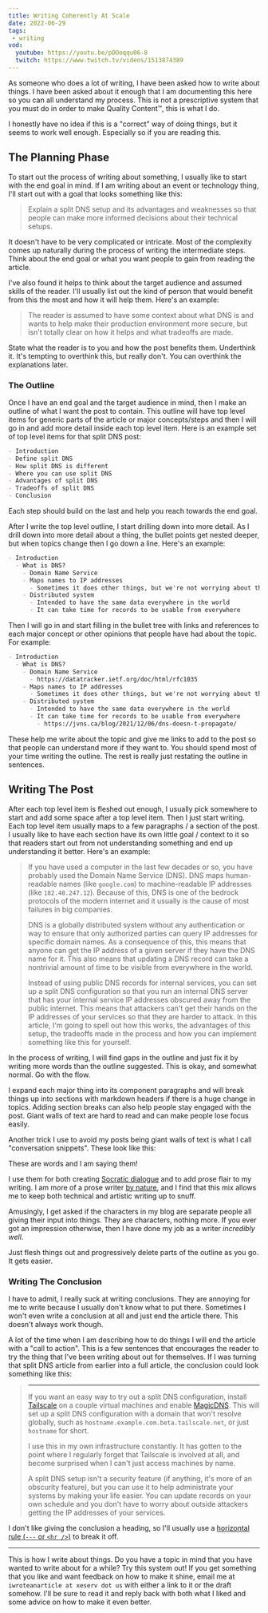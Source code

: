 ```yaml
---
title: Writing Coherently At Scale
date: 2022-06-29
tags:
 - writing
vod:
  youtube: https://youtu.be/pDOoqqu06-8
  twitch: https://www.twitch.tv/videos/1513874389
---
```


As someone who does a lot of writing, I have been asked how to write about
things. I have been asked about it enough that I am documenting this here so you
can all understand my process. This is not a prescriptive system that you must
do in order to make Quality Content™️, this is what I do.

<xeblog-conv name="Cadey" mood="coffee">I honestly have no idea if this is a
"correct" way of doing things, but it seems to work well enough. Especially so
if you are reading this.</xeblog-conv>

<xeblog-hero file="great-wave-cyberpunk" prompt="the great wave off of kanagawa, cyberpunk, hanzi inscription"></xeblog-hero>

## The Planning Phase

To start out the process of writing about something, I usually like to start
with the end goal in mind. If I am writing about an event or technology thing,
I'll start out with a goal that looks something like this:

> Explain a split DNS setup and its advantages and weaknesses so that people can
> make more informed decisions about their technical setups.

It doesn't have to be very complicated or intricate. Most of the complexity
comes up naturally during the process of writing the intermediate steps. Think
about the end goal or what you want people to gain from reading the article. 

I've also found it helps to think about the target audience and assumed skills
of the reader. I'll usually list out the kind of person that would benefit from
this the most and how it will help them. Here's an example:

> The reader is assumed to have some context about what DNS is and wants to help
> make their production environment more secure, but isn't totally clear on how
> it helps and what tradeoffs are made.

State what the reader is to you and how the post benefits them. Underthink it.
It's tempting to overthink this, but really don't. You can overthink the
explanations later.

### The Outline

Once I have an end goal and the target audience in mind, then I make an outline
of what I want the post to contain. This outline will have top level items for
generic parts of the article or major concepts/steps and then I will go in and
add more detail inside each top level item. Here is an example set of top level
items for that split DNS post:

```markdown
- Introduction
- Define split DNS
- How split DNS is different
- Where you can use split DNS
- Advantages of split DNS
- Tradeoffs of split DNS
- Conclusion
```

Each step should build on the last and help you reach towards the end goal. 

After I write the top level outline, I start drilling down into more detail. As
I drill down into more detail about a thing, the bullet points get nested
deeper, but when topics change then I go down a line. Here's an example:

```markdown
- Introduction
  - What is DNS?
    - Domain Name Service
    - Maps names to IP addresses
      - Sometimes it does other things, but we're not worrying about that today
    - Distributed system
      - Intended to have the same data everywhere in the world
      - It can take time for records to be usable from everywhere
```

Then I will go in and start filling in the bullet tree with links and references
to each major concept or other opinions that people have had about the topic.
For example:

```markdown
- Introduction
  - What is DNS?
    - Domain Name Service
      - https://datatracker.ietf.org/doc/html/rfc1035
    - Maps names to IP addresses
      - Sometimes it does other things, but we're not worrying about that today
    - Distributed system
      - Intended to have the same data everywhere in the world
      - It can take time for records to be usable from everywhere
        - https://jvns.ca/blog/2021/12/06/dns-doesn-t-propagate/
```

These help me write about the topic and give me links to add to the post so that
people can understand more if they want to. You should spend most of your time
writing the outline. The rest is really just restating the outline in sentences.

## Writing The Post

After each top level item is fleshed out enough, I usually pick somewhere to
start and add some space after a top level item. Then I just start writing. Each
top level item usually maps to a few paragraphs / a section of the post. I
usually like to have each section have its own little goal / context to it so
that readers start out from not understanding something and end up understanding
it better. Here's an example:

> If you have used a computer in the last few decades or so, you have probably
> used the Domain Name Service (DNS). DNS maps human-readable names (like
> `google.com`) to machine-readable IP addresses (like `182.48.247.12`). Because
> of this, DNS is one of the bedrock protocols of the modern internet and it
> usually is the cause of most failures in big companies.
> 
> DNS is a globally distributed system without any authentication or way to
> ensure that only authorized parties can query IP addresses for specific domain
> names. As a consequence of this, this means that anyone can get the IP address
> of a given server if they have the DNS name for it. This also means that
> updating a DNS record can take a nontrivial amount of time to be visible from
> everywhere in the world.
> 
> Instead of using public DNS records for internal services, you can set up a
> split DNS configuration so that you run an internal DNS server that has your
> internal service IP addresses obscured away from the public internet. This
> means that attackers can't get their hands on the IP addresses of your
> services so that they are harder to attack. In this article, I'm going to
> spell out how this works, the advantages of this setup, the tradeoffs made in
> the process and how you can implement something like this for yourself.

In the process of writing, I will find gaps in the outline and just fix it by
writing more words than the outline suggested. This is okay, and somewhat
normal. Go with the flow.

I expand each major thing into its component paragraphs and will break things up
into sections with markdown headers if there is a huge change in topics. Adding
section breaks can also help people stay engaged with the post. Giant walls of
text are hard to read and can make people lose focus easily. 

Another trick I use to avoid my posts being giant walls of text is what I call
"conversation snippets". These look like this:

<xeblog-conv name="Mara" mood="hacker">These are words and I am saying
them!</xeblog-conv>

I use them for both creating [Socratic
dialogue](https://en.wikipedia.org/wiki/Socratic_dialogue) and to add prose
flair to my writing. I am more of a prose writer [by
nature](https://xeiaso.net/blog/the-oasis), and I find that this mix allows me
to keep both technical and artistic writing up to snuff.

<xeblog-conv name="Cadey" mood="enby">Amusingly, I get asked if the characters
in my blog are separate people all giving their input into things. They are
characters, nothing more. If you ever got an impression otherwise, then I have
done my job as a writer _incredibly well_.</xeblog-conv>

Just flesh things out and progressively delete parts of the outline as you go.
It gets easier.

### Writing The Conclusion

I have to admit, I really suck at writing conclusions. They are annoying for me
to write because I usually don't know what to put there. Sometimes I won't even
write a conclusion at all and just end the article there. This doesn't always
work though.

A lot of the time when I am describing how to do things I will end the article
with a "call to action". This is a few sentences that encourages the reader to
try the thing that I've been writing about out for themselves. If I was turning
that split DNS article from earlier into a full article, the conclusion
could look something like this:

> ---
>
> If you want an easy way to try out a split DNS configuration, install
> [Tailscale](https://tailscale.com/) on a couple virtual machines and enable
> [MagicDNS](https://tailscale.com/kb/1081/magicdns/). This will set up a split
> DNS configuration with a domain that won't resolve globally, such as
> `hostname.example.com.beta.tailscale.net`, or just `hostname` for short.
> 
> I use this in my own infrastructure constantly. It has gotten to the point
> where I regularly forget that Tailscale is involved at all, and become
> surprised when I can't just access machines by name.
> 
> A split DNS setup isn't a security feature (if anything, it's more of an
> obscurity feature), but you can use it to help administrate your systems by
> making your life easier. You can update records on your own schedule and you
> don't have to worry about outside attackers getting the IP addresses of your
> services.

I don't like giving the conclusion a heading, so I'll usually use a [horizontal
rule (`---` or `<hr
/>`)](https://www.coffeecup.com/help/articles/what-is-a-horizontal-rule/) to
break it off.

---

This is how I write about things. Do you have a topic in mind that you have
wanted to write about for a while? Try this system out! If you get something
that you like and want feedback on how to make it shine, email me at
`iwroteanarticle at xeserv dot us` with either a link to it or the draft
somehow. I'll be sure to read it and reply back with both what I liked and some
advice on how to make it even better.
